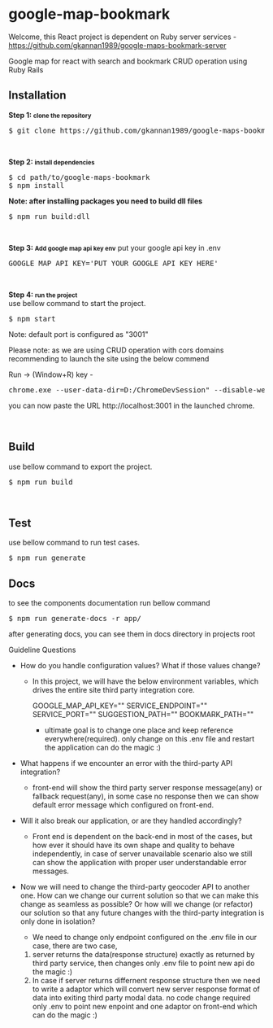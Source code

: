 # google-map-bookmark

Welcome, this React project is dependent on Ruby server services - https://github.com/gkannan1989/google-maps-bookmark-server

Google map for react with search and bookmark CRUD operation using Ruby Rails

<h2>Installation</h2>
<p>
    <b>Step 1: <small>clone the repository</small></b>
    <pre>$ git clone https://github.com/gkannan1989/google-maps-bookmark.git</pre>
</p>
<br />
<p>
    <b>Step 2: <small>install dependencies</small></b>
    <pre>$ cd path/to/google-maps-bookmark
$ npm install</pre>
    <b>Note: after installing packages you need to build dll files</b>
    <pre>$ npm run build:dll</pre>
</p>
<br />
<p>
    <b>Step 3: <small>Add google map api key env</small></b>
    put your google api key in .env
    <pre>GOOGLE_MAP_API_KEY='PUT YOUR GOOGLE API KEY HERE'</pre>
</p>
<br />
<p>
    <b>Step 4: <small>run the project</small></b>
    <br />use bellow command to start the project.
    <pre>$ npm start</pre>
    
   Note: default port is configured as "3001"
       
   Please note: as we are using CRUD operation with cors domains recommending to launch the site using the below commend
       
   Run -> (Window+R) key - 
       
   <pre>chrome.exe --user-data-dir=D:/ChromeDevSession" --disable-web-security --ignore-certificate-errors</pre> 
       
   you can now paste the URL http://localhost:3001 in the launched chrome.
</p>

<br />
<h2>Build</h2>
<p>
    use bellow command to export the project.
    <pre>$ npm run build</pre>
</p>
<br />
<h2>Test</h2>
<p>
    use bellow command to run test cases.
    <pre>$ npm run generate</pre>
</p>
<h2>Docs</h2>
<p>
    to see the components documentation run bellow command
    <pre>$ npm run generate-docs -r app/</pre>
    after generating docs, you can see them in docs directory in projects root
</p>


Guideline Questions
- How do you handle configuration values? What if those values change?
   - In this project, we will have the below environment variables, which drives the entire site third party integration core.
   
     GOOGLE_MAP_API_KEY="<key used for rendering map on client side>" 
	   SERVICE_ENDPOINT="<server endpoint>"
	   SERVICE_PORT="<server port>"
	   SUGGESTION_PATH="<suggestion api>"
	   BOOKMARK_PATH="<bookmark api>"
	   
	 - ultimate goal is to change one place and keep reference everywhere(required). only change on this .env file and restart the application can do the magic :)
   
- What happens if we encounter an error with the third-party API integration?
     - front-end will show the third party server response message(any) or fallback request(any), in some case no response then we can show default error message which configured on front-end.
	 
- Will it also break our application, or are they handled accordingly?
     - Front end is dependent on the back-end in most of the cases, but how ever it should have its own shape and quality to behave independently, in case of server unavailable scenario also we still can show the application with proper user understandable error messages. 

- Now we will need to change the third-party geocoder API to another one. How can we
change our current solution so that we can make this change as seamless as possible? Or
how will we change (or refactor) our solution so that any future changes with the third-party
integration is only done in isolation?
     - We need to change only endpoint configured on the .env file in our case, there are two case, 
	 1. server returns the data(response structure) exactly as returned by third party service, then changes only .env file to point new api do the magic :)
	 2. In case if server returns differnent response structure then we need to write a adaptor which will convert new server response format of data into exiting third party modal data. no code change required only .env to point new enpoint and one adaptor on front-end which can do the magic :)
